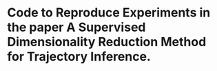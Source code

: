 # Code to Reproduce Experiments in the paper A Supervised Dimensionality Reduction Method for Trajectory Inference.
